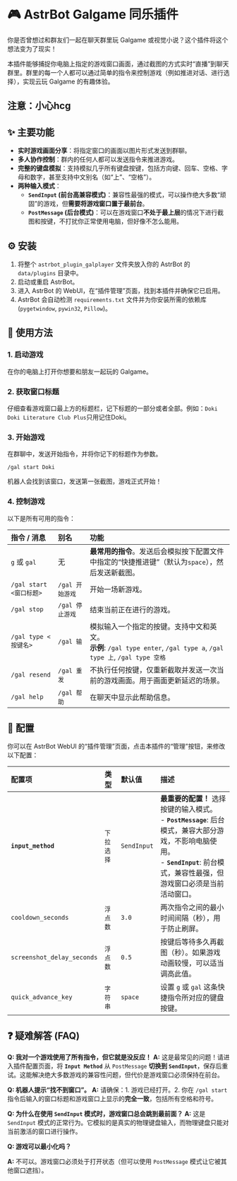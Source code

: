
# 🎮 AstrBot Galgame 同乐插件

你是否曾想过和群友们一起在聊天群里玩 Galgame 或视觉小说？这个插件将这个想法变为了现实！

本插件能够捕捉你电脑上指定的游戏窗口画面，通过截图的方式实时“直播”到聊天群里。群里的每一个人都可以通过简单的指令来控制游戏（例如推进对话、进行选择），实现云玩 Galgame 的有趣体验。

## 注意：小心hcg

## ✨ 主要功能

*   **实时游戏画面分享**：将指定窗口的画面以图片形式发送到群聊。
*   **多人协作控制**：群内的任何人都可以发送指令来推进游戏。
*   **完整的键盘模拟**：支持模拟几乎所有键盘按键，包括方向键、回车、空格、字母和数字，甚至支持中文别名（如“上”、“空格”）。
*   **两种输入模式**：
    *   **`SendInput` (前台高兼容模式)**：兼容性最强的模式，可以操作绝大多数“顽固”的游戏，但**需要将游戏窗口置于最前台**。
    *   **`PostMessage` (后台模式)**：可以在游戏窗口**不处于最上层**的情况下进行截图和按键，不打扰你正常使用电脑，但好像不怎么能用。

## ⚙️ 安装

1.  将整个 `astrbot_plugin_galplayer` 文件夹放入你的 AstrBot 的 `data/plugins` 目录中。
2.  启动或重启 AstrBot。
3.  进入 AstrBot 的 WebUI，在“插件管理”页面，找到本插件并确保它已启用。
4.  AstrBot 会自动检测 `requirements.txt` 文件并为你安装所需的依赖库 (`pygetwindow`, `pywin32`, `Pillow`)。

## 🚀 使用方法

### 1. 启动游戏

在你的电脑上打开你想要和朋友一起玩的 Galgame。

### 2. 获取窗口标题

仔细查看游戏窗口最上方的标题栏，记下标题的一部分或者全部。例如：`Doki Doki Literature Club Plus`只用记住Doki。

### 3. 开始游戏

在群聊中，发送开始指令，并将你记下的标题作为参数。

```
/gal start Doki
```

机器人会找到该窗口，发送第一张截图，游戏正式开始！

### 4. 控制游戏

以下是所有可用的指令：

| 指令 / 消息 | 别名 | 功能 |
| :--- | :--- | :--- |
| `g` 或 `gal` | 无 | **最常用的指令**。发送后会模拟按下配置文件中指定的“快捷推进键”（默认为`space`），然后发送新截图。 |
| `/gal start <窗口标题>` | `/gal 开始游戏` | 开始一场新游戏。 |
| `/gal stop` | `/gal 停止游戏` | 结束当前正在进行的游戏。 |
| `/gal type <按键名>` | `/gal 输` | 模拟输入一个指定的按键。支持中文和英文。<br>**示例**: `/gal type enter`, `/gal type a`, `/gal type 上`, `/gal type 空格` |
| `/gal resend` | `/gal 重发` | 不执行任何按键，仅重新截取并发送一次当前的游戏画面。用于画面更新延迟的场景。 |
| `/gal help` | `/gal 帮助` | 在聊天中显示此帮助信息。 |

## 🔧 配置

你可以在 AstrBot WebUI 的“插件管理”页面，点击本插件的“管理”按钮，来修改以下配置：

| 配置项 | 类型 | 默认值 | 描述 |
| :--- | :--- | :--- | :--- |
| **`input_method`** | `下拉选择` | `SendInput` | **最重要的配置！** 选择按键的输入模式。<br>- **`PostMessage`**: 后台模式，兼容大部分游戏，不影响电脑使用。<br>- **`SendInput`**: 前台模式，兼容性最强，但游戏窗口必须是当前活动窗口。 |
| `cooldown_seconds` | `浮点数` | `3.0` | 两次指令之间的最小时间间隔（秒），用于防止刷屏。 |
| `screenshot_delay_seconds`| `浮点数` | `0.5` | 按键后等待多久再截图（秒）。如果游戏动画较慢，可以适当调高此值。 |
| `quick_advance_key` | `字符串` | `space` | 设置 `g` 或 `gal` 这条快捷指令所对应的键盘按键。 |

## ❓ 疑难解答 (FAQ)

**Q: 我对一个游戏使用了所有指令，但它就是没反应！**
**A:** 这是最常见的问题！请进入插件配置页面，将 **`Input Method`** 从 `PostMessage` **切换到 `SendInput`**，保存后重试。这能解决绝大多数游戏的兼容性问题，但代价是游戏窗口必须保持在前台。

**Q: 机器人提示“找不到窗口”。**
**A:** 请确保：1. 游戏已经打开。2. 你在 `/gal start` 指令后输入的窗口标题和游戏窗口上显示的**完全一致**，包括所有空格和符号。

**Q: 为什么在使用 `SendInput` 模式时，游戏窗口总会跳到最前面？**
**A:** 这是 `SendInput` 模式的正常行为。它模拟的是真实的物理键盘输入，而物理键盘只能对当前激活的窗口进行操作。

**Q: 游戏可以最小化吗？**

**A:** 不可以。游戏窗口必须处于打开状态（但可以使用 `PostMessage` 模式让它被其他窗口遮挡）。


